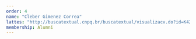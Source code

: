 ```yaml
---
order: 4
name: "Cleber Gimenez Correa"
lattes: "http://buscatextual.cnpq.br/buscatextual/visualizacv.do?id=K4239809D8"
membership: Alumni
---
```

